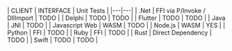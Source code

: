 | CLIENT | INTERFACE | Unit Tests |
|---|---|
| .Net | FFI via P/Invoke / DllImport | TODO |
| Delphi | TODO | TODO |
| Flutter | TODO | TODO |
| Java | JNI | TODO |
| Javascript Web | WASM | TODO |
| Node.js | WASM | YES |
| Python | FFI | TODO |
| Ruby | FFI | TODO |
| Rust | Direct Dependency | TODO |
| Swift | TODO | TODO |
